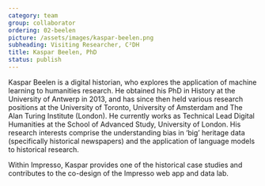 ```yaml
---
category: team
group: collaborator
ordering: 02-beelen
picture: /assets/images/kaspar-beelen.png
subheading: Visiting Researcher, C²DH
title: Kaspar Beelen, PhD
status: publish
---
```


Kaspar Beelen is a digital historian, who explores the application of machine learning to humanities research. He obtained his PhD in History at the University of Antwerp in 2013, and has since then held various research positions at the University of Toronto, University of Amsterdam and The Alan Turing Institute (London). He currently works as Technical Lead Digital Humanities at the School of Advanced Study, University of London. His research interests comprise the understanding bias in ‘big’ heritage data (specifically historical newspapers) and the application of language models to historical research.

Within Impresso, Kaspar provides one of the historical case studies and contributes to the co-design of the Impresso web app and data lab.
